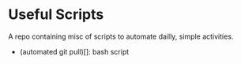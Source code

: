 # Useful Scripts

A repo containing misc of scripts to automate dailly, simple activities.

- (automated git pull)[]: bash script
